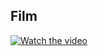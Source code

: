 ## Film

[![Watch the video](https://i.imgur.com/aaupWow.png)](https://drive.google.com/file/d/1Pk09-zmOej-51R5nSeqMn9Dpl3tt4P6g/view)
